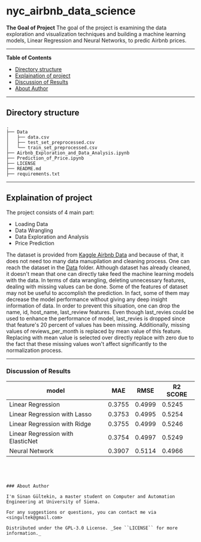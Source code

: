 # nyc_airbnb_data_science

**The Goal of Project**
The goal of the project is examining the data exploration and visualization techniques and building a machine learning models, Linear Regression and Neural Networks, to predic Airbnb prices. 

---
**Table of Contents**

* [Directory structure](#directory-structure)
* [Explaination of project](#explaination-of-project)
* [Discussion of Results](#discussion-of-results)
* [About Author](#about-author)

---
## Directory structure
```
.
├── Data
│   ├── data.csv
│   ├── test_set_preprocessed.csv
│   └── train_set_preprocessed.csv
├── Airbnb_Exploration_and_Data_Analysis.ipynb
├── Prediction_of_Price.ipynb
├── LICENSE
├── README.md
├── requirements.txt
```

---
## Explaination of project

The project consists of 4 main part:
* Loading Data
* Data Wrangling
* Data Exploration and Analysis
* Price Prediction

The dataset is provided from [Kaggle Airbnb Data](https://www.kaggle.com/dgomonov/new-york-city-airbnb-open-data) and because of that, it does not need too many data manupilation and cleaning process. One can reach the dataset in the [Data](https://github.com/singultek/nyc_airbnb_data_science/blob/main/Data/data.csv) folder.
Although dataset has already cleaned, it doesn't mean that one can directly take feed the machine learning models with the data. In terms of data wrangling, deleting unnecessary features, dealing with missing values can be done. Some of the features of dataset may not be useful to accomplish the prediction. In fact, some of them may decrease the model performance without giving any deep insight information of data. In order to prevent this situation, one can drop the name, id, host_name, last_review features. Even though last_revies could be used to enhance the performance of model, last_revies is dropped since that feature's 20 percent of values has been missing. Additionally, missing values of reviews_per_month is replaced by mean value of this feature. Replacing with mean value is selected over directly replace with zero due to the fact that these missing values won't affect significantly to the normalization process. 



---

### Discussion of Results

| model                               |     MAE     |     RMSE     |    R2 SCORE   |
|-------------------------------------|-------------|--------------|---------------|
| Linear Regression                   |   0.3755    |    0.4999    |     0.5245    |
| Linear Regression with Lasso        |   0.3753    |    0.4995    |     0.5254    |
| Linear Regression with Ridge        |   0.3755    |    0.4999    |     0.5246    |
| Linear Regression with ElasticNet   |   0.3754    |    0.4997    |     0.5249    |
| Neural Network                      |   0.3907    |    0.5114    |     0.4966    |

```
  



### About Author

I'm Sinan Gültekin, a master student on Computer and Automation Engineering at University of Siena. 

For any suggestions or questions, you can contact me via <singultek@gmail.com>

Distributed under the GPL-3.0 License. _See ``LICENSE`` for more information._
